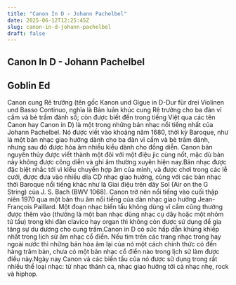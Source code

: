 ```yaml
---
title: "Canon In D - Johann Pachelbel"
date: 2025-06-12T12:25:45Z
slug: canon-in-d-johann-pachelbel
draft: false
---
```


## Canon In D - Johann Pachelbel

## Goblin Ed

Canon cung Rê trưởng (tên gốc Kanon und Gigue in D-Dur für drei Violinen und Basso Continuo, nghĩa là Bản luân khúc cung Rê trưởng cho ba đàn vĩ cầm và bè trầm đánh số; còn được biết đến trong tiếng Việt qua các tên Canon hay Canon in D) là một trong những bản nhạc nổi tiếng nhất của Johann Pachelbel. Nó được viết vào khoảng năm 1680, thời kỳ Baroque, như là một bản nhạc giao hưởng dành cho ba đàn vĩ cầm và bè trầm đánh, nhưng sau đó được hòa âm nhiều kiểu dành cho đồng diễn. Canon bản nguyên thủy được viết thành một đôi với một điệu jic cùng nốt, mặc dù bản này không được công diễn và ghi âm thường xuyên hiện nay.Bản nhạc được đặc biệt nhắc tới vì kiểu chuyển hợp âm của mình, và được chơi trong các lễ cưới, được đưa vào nhiều dĩa CD nhạc giao hưởng, cùng với các bản nhạc thời Baroque nổi tiếng khác như là Giai điệu trên dây Sol (Air on the G String) của J. S. Bach (BWV 1068). Canon trở nên nổi tiếng vào cuối thập niên 1970 qua một bản thu âm nổi tiếng của dàn nhạc giao hưởng Jean-François Paillard. Một đoạn nhạc biến tấu không dùng vĩ cầm cũng thường được thêm vào (thường là một ban nhạc dùng nhạc cụ dây hoặc một nhóm tứ tấu) trong khi đàn clavico hay organ thì không còn được sử dụng để gia tăng sự du dương cho cung trầm.Canon in D có sức hấp dẫn khủng khiếp nhất trong lịch sử âm nhạc cổ điển. Nếu tìm trên các trang nhạc trong hay ngoài nước thì những bản hòa âm lại của nó một cách chính thức có đến hàng trăm bản, chưa có một bản nhạc cổ điển nào trong lịch sử làm được điều này.Ngày nay Canon và các biến tấu của nó được sử dụng trong rất nhiều thể loại nhạc: từ nhạc thánh ca, nhạc giao hưởng tới cả nhạc nhẹ, rock và hiphop.